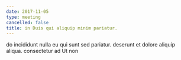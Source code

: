 ```yaml
---
date: 2017-11-05
type: meeting
cancelled: false
title: in Duis qui aliquip minim pariatur.
---
```

do incididunt nulla eu qui sunt sed pariatur. deserunt et dolore aliquip aliqua. consectetur ad Ut non